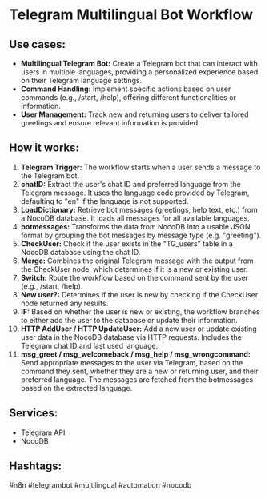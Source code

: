 # Telegram Multilingual Bot Workflow

## Use cases:

- **Multilingual Telegram Bot:** Create a Telegram bot that can interact with users in multiple languages, providing a personalized experience based on their Telegram language settings.
- **Command Handling:** Implement specific actions based on user commands (e.g., /start, /help), offering different functionalities or information.
- **User Management:** Track new and returning users to deliver tailored greetings and ensure relevant information is provided.

## How it works:

1.  **Telegram Trigger:** The workflow starts when a user sends a message to the Telegram bot.
2.  **chatID:** Extract the user's chat ID and preferred language from the Telegram message. It uses the language code provided by Telegram, defaulting to "en" if the language is not supported.
3.  **LoadDictionary:** Retrieve bot messages (greetings, help text, etc.) from a NocoDB database. It loads all messages for all available languages.
4.  **botmessages:** Transforms the data from NocoDB into a usable JSON format by grouping the bot messages by message type (e.g. "greeting").
5.  **CheckUser:** Check if the user exists in the "TG\_users" table in a NocoDB database using the chat ID.
6.  **Merge:** Combines the original Telegram message with the output from the CheckUser node, which determines if it is a new or existing user.
7.  **Switch:** Route the workflow based on the command sent by the user (e.g., /start, /help).
8.  **New user?:** Determines if the user is new by checking if the CheckUser node returned any results.
9.  **IF:** Based on whether the user is new or existing, the workflow branches to either add the user to the database or update their information.
10. **HTTP AddUser / HTTP UpdateUser:** Add a new user or update existing user data in the NocoDB database via HTTP requests. Includes the Telegram chat ID and last used language.
11. **msg\_greet / msg\_welcomeback / msg\_help / msg\_wrongcommand:** Send appropriate messages to the user via Telegram, based on the command they sent, whether they are a new or returning user, and their preferred language. The messages are fetched from the botmessages based on the extracted language.

## Services:

-   Telegram API
-   NocoDB

## Hashtags:

#n8n #telegrambot #multilingual #automation #nocodb
